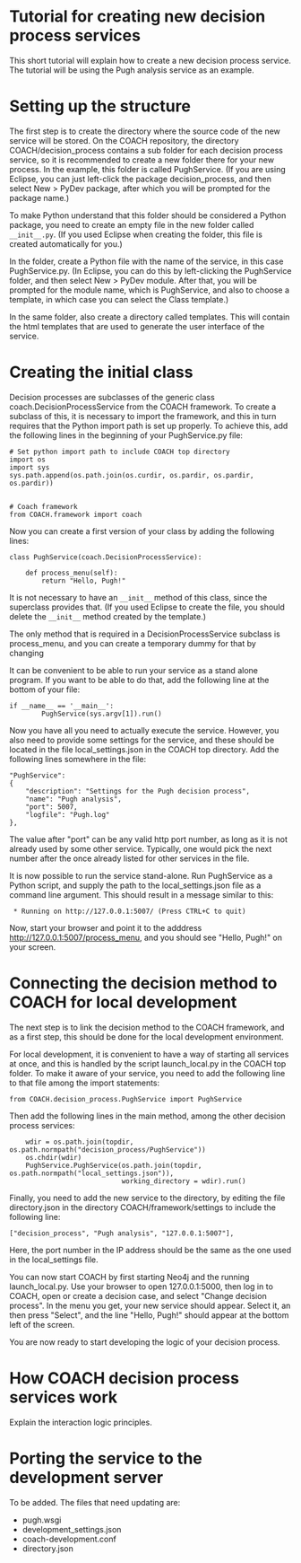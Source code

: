 # Tutorial for creating new decision process services

This short tutorial will explain how to create a new decision process service.
The tutorial will be using the Pugh analysis service as an example.

# Setting up the structure

The first step is to create the directory where the source code of the new service will be stored.
On the COACH repository, the directory COACH/decision_process contains a sub folder for each 
decision process service, so it is recommended to create a new folder there for your new process.
In the example, this folder is called PughService. (If you are using Eclipse, you can just left-click
the package decision_process, and then select New > PyDev package, after which you will be prompted 
for the package name.)

To make Python understand that this folder should be considered a Python package, you need
to create an empty file in the new folder called `__init__.py`. (If you used Eclipse when creating
the folder, this file is created automatically for you.)

In the folder, create a Python file with the name of the service, in this case PughService.py.
(In Eclipse, you can do this by left-clicking the PughService folder, and then select 
New > PyDev module. After that, you will be prompted for the module name, which is PughService, 
and also to choose a template, in which case you can select the Class template.)

In the same folder, also create a directory called templates. This will contain the html templates
that are used to generate the user interface of the service.


# Creating the initial class

Decision processes are subclasses of the generic class coach.DecisionProcessService from the 
COACH framework. To create a subclass of this, it is necessary to import the framework,
and this in turn requires that the Python import path is set up properly. To achieve this,
add the following lines in the beginning of your PughService.py file:

	# Set python import path to include COACH top directory
	import os
	import sys
	sys.path.append(os.path.join(os.curdir, os.pardir, os.pardir, os.pardir))


	# Coach framework
	from COACH.framework import coach

Now you can create a first version of your class by adding the following lines:

	class PughService(coach.DecisionProcessService):
	
	    def process_menu(self):
	        return "Hello, Pugh!"

It is not necessary to have an `__init__` method of this class, since the superclass provides that.
(If you used Eclipse to create the file, you should delete the `__init__` method created by
the template.)

The only method that is required in a DecisionProcessService subclass is process_menu,
and you can create a temporary dummy for that by changing

It can be convenient to be able to run your service as a stand alone program. If you want to 
be able to do that, add the following line at the bottom of your file:

	if __name__ == '__main__':
    	    PughService(sys.argv[1]).run()

Now you have all you need to actually execute the service. However, you also need to provide 
some settings for the service, and these should be located in the file
local_settings.json in the COACH top directory. Add the following lines somewhere in the file:

	"PughService":
	{
		"description": "Settings for the Pugh decision process",
		"name": "Pugh analysis",
		"port": 5007,
		"logfile": "Pugh.log"
	},

The value after "port" can be any valid http port number, as long as it is not already used
by some other service. Typically, one would pick the next number after the once already listed
for other services in the file.

It is now possible to run the service stand-alone. Run PughService as a Python script,
and supply the path to the local_settings.json file as a command line argument. This should
result in a message similar to this:

	 * Running on http://127.0.0.1:5007/ (Press CTRL+C to quit)

Now, start your browser and point it to the adddress http://127.0.0.1:5007/process_menu,
and you should see "Hello, Pugh!" on your screen.

# Connecting the decision method to COACH for local development

The next step is to link the decision method to the COACH framework, and as a first step,
this should be done for the local development environment.

For local development, it is convenient to have a way of starting all services at once,
and this is handled by the script launch_local.py in the COACH top folder. To make it aware
of your service, you need to add the following line to that file among the import statements:

	from COACH.decision_process.PughService import PughService

Then add the following lines in the main method, among the other decision process services:

	    wdir = os.path.join(topdir, os.path.normpath("decision_process/PughService"))
	    os.chdir(wdir)
	    PughService.PughService(os.path.join(topdir, os.path.normpath("local_settings.json")), 
	                            working_directory = wdir).run()

Finally, you need to add the new service to the directory, by editing the file directory.json
in the directory COACH/framework/settings to include the following line:

	["decision_process", "Pugh analysis", "127.0.0.1:5007"],

Here, the port number in the IP address should be the same as the one used in the local_settings
file.

You can now start COACH by first starting Neo4j and the running launch_local.py.
Use your browser to open 127.0.0.1:5000, then log in to COACH, open or create a decision case,
and select "Change decision process". In the menu you get, your new service should appear.
Select it, an then press "Select", and the line "Hello, Pugh!" should appear at the bottom left
of the screen.

You are now ready to start developing the logic of your decision process.

# How COACH decision process services work

Explain the interaction logic principles.

# Porting the service to the development server
To be added. The files that need updating are:
- pugh.wsgi
- development_settings.json
- coach-development.conf
- directory.json

